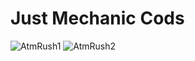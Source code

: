 # Just Mechanic Cods

![AtmRush1](https://user-images.githubusercontent.com/94134588/207706040-c7a240fc-044d-4cc6-9da0-43e64002c289.png)
![AtmRush2](https://user-images.githubusercontent.com/94134588/207706317-37f6c906-9d44-4da2-b7de-caa1cc804ac2.png)
